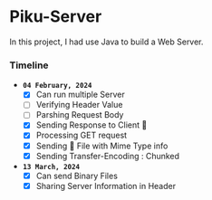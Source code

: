 # Piku-Server
In this project, I had use Java to build a Web Server.

### Timeline
- **`04 February, 2024`**
  - [x] Can run multiple Server
  - [ ] Verifying Header Value
  - [ ] Parshing Request Body
  - [x] Sending Response to Client :iphone:
  - [x] Processing GET request
  - [x] Sending :file_folder: File with Mime Type info
  - [x] Sending Transfer-Encoding : Chunked

- **`13 March, 2024`**
  - [x] Can send Binary Files
  - [x] Sharing Server Information in Header
